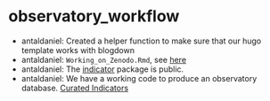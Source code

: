 # observatory_workflow

* antaldaniel: Created a helper function to make sure that our hugo template works with blogdown
* antaldaniel: `Working_on_Zenodo.Rmd`, see [here](https://rpubs.com/antaldaniel/zenodo-sandbox-setup)
* antaldaniel: The [indicator](https://github.com/dataobservatory-eu/indicator) package is public.
* antaldaniel: We have a working code to produce an observatory database. [Curated Indicators](https://rpubs.com/antaldaniel/curated-database-demo)


